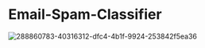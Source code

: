 # Email-Spam-Classifier

![288860783-40316312-dfc4-4b1f-9924-253842f5ea36](https://github.com/Shweetha-Sajeev/Email-Spam-Classifier/assets/73292802/ed7687a7-aff9-469c-992a-9779fde8a358)
